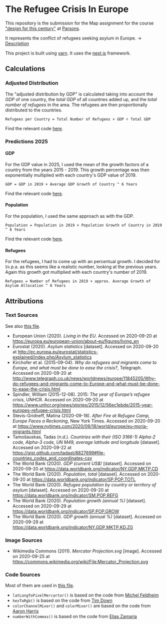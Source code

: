 # The Refugee Crisis In Europe

This repository is the submission for the Map assignment for the course ["design for this century"](https://courses.newschool.edu/courses/PGTE5601) at [Parsons](http://parsons.edu/).

It represents the conflict of refugees seeking asylum in Europe. → [Description](components/data/description.md)

This project is built using [yarn](https://yarnpkg.com/). It uses the [next.js](https://nextjs.org/) framework.

## Calculations

### Adjusted Distribution
The "adjusted distribution by GDP" is calculated taking into account the *GDP* of one country, the *total GDP* of all countries added up, and the *total number of refugees* in the area. The refugees are then proportionally distributed to the countries.

```
Refugees per Country = Total Number of Refugees × GDP ÷ Total GDP
```

Find the relevant code [here](components/MapCountry/index.js#L26-L28).

### Predictions 2025

#### GDP
For the GDP value in 2025, I used the mean of the growth factors of a country from the years 2015 - 2019. This growth percentage was then exponentially multiplied with each country's GDP value of 2019.

```
GDP = GDP in 2019 × Average GDP Growth of Country ^ 6 Years
```

Find the relevant code [here](components/Map/index.js#L195-L219).

#### Population
For the population, I used the same approach as with the GDP.

```
Population = Population in 2019 × Population Growth of Country in 2019 ^ 6 Years
```

Find the relevant code [here](components/Map/index.js#L182-L194).

#### Refugees
For the refugees, I had to come up with an percentual growth. I decided for `5%` p.a. as this seems like a realistic number, looking at the previous years. Again this growth got multiplied with each country's number of 2019.

```
Refugees = Number of Refugees in 2019 × approx. Average Growth of Asylum Allocation ^ 6 Years
```

## Attributions

### Text Sources
See also [this file](components/data/sources.js).

- European Union (2020). *Living in the EU*. Accessed on 2020-09-20 at https://europa.eu/european-union/about-eu/figures/living_en
- Eurostat (2020). *Asylum statistics* [dataset]. Accessed on 2020-09-20 at http://ec.europa.eu/eurostat/statistics-explained/index.php/Asylum_statistics
- Kirchofer et al. (2015-09-04). *Why do refugees and migrants come to Europe, and what must be done to ease the crisis?*, Telegraph. Accessed on 2020-09-20 at http://www.telegraph.co.uk/news/worldnews/europe/11845205/Why-do-refugees-and-migrants-come-to-Europe-and-what-must-be-done-to-ease-the-crisis.html
- Spindler, William (2015-12-08). 2015: *The year of Europe’s refugee crisis*, UNHCR. Accessed on 2020-09-20 at https://www.unhcr.org/news/stories/2015/12/56ec1ebde/2015-year-europes-refugee-crisis.html
- Stevis-Gridneff, Matina (2020-09-18). *After Fire at Refugee Camp, Europe Faces a Reckoning*, New York Times. Accessed on 2020-09-20 at https://www.nytimes.com/2020/09/18/world/europe/eu-moria-migrants.html
- Tamošauskas, Tadas (n.d.). *Countries with their (ISO 3166-1) Alpha-2 code, Alpha-3 code, UN M49, average latitude and longitude* [dataset]. Accessed on 2020-09-22 at https://gist.github.com/tadast/8827699#file-countries_codes_and_coordinates-csv
- The World Bank (2020). *GDP (current US$)* [dataset]. Accessed on 2020-09-20 at https://data.worldbank.org/indicator/NY.GDP.MKTP.CD
- The World Bank (2020). *Population, total* [dataset]. Accessed on 2020-09-20 at https://data.worldbank.org/indicator/SP.POP.TOTL
- The World Bank (2020). *Refugee population by country or territory of asylum* [dataset]. Accessed on 2020-09-20 at https://data.worldbank.org/indicator/SM.POP.REFG
- The World Bank (2020). *Population growth (annual %)* [dataset]. Accessed on 2020-09-29 at https://data.worldbank.org/indicator/SP.POP.GROW
- The World Bank (2020). *GDP growth (annual %)* [dataset]. Accessed on 2020-09-29 at https://data.worldbank.org/indicator/NY.GDP.MKTP.KD.ZG

### Image Sources

- Wikimedia Commons (2011). *Mercator Projection.svg* [image]. Accessed on 2020-09-25 at https://commons.wikimedia.org/wiki/File:Mercator_Projection.svg

### Code Sources
Most of them are used in [this file](components/utils/index.js).

* `latLongToPixelMercartor()` is based on the code from [Michel Feldheim](https://stackoverflow.com/questions/14329691/convert-latitude-longitude-point-to-a-pixels-x-y-on-mercator-projection)
* `hexToRgb()` is based on the code from [Tim Down](https://stackoverflow.com/questions/5623838/rgb-to-hex-and-hex-to-rgb)
* `colorChannelMixer()` and `colorMixer()` are based on the code from [Aaron Harris](https://stackoverflow.com/questions/14819058/mixing-two-colors-naturally-in-javascript)
* `numberWithCommas()` is based on the code from [Elias Zamaria](https://stackoverflow.com/questions/2901102/how-to-print-a-number-with-commas-as-thousands-separators-in-javascript)
